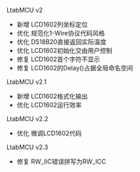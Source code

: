 LtabMCU v2
- 新增 LCD1602列坐标定位
- 优化 规范化1-Wire协议代码风格
- 优化 DS18B20直接返回实际温度
- 优化 LCD1602初始化交由用户控制
- 修复 LCD1602首个字符不显示
- 修复 LCD1602的Delay()占据全局命名空间

LtabMCU v2.1
- 新增 LCD1602格式化输出
- 优化 LCD1602运行效率

LtabMCU v2.2
- 优化 微调LCD1602代码

LtabMCU v2.3
- 修复 RW_IIC错误拼写为RW_ICC
